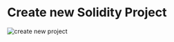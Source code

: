 # Create new Solidity Project

![create new project](https://raw.githubusercontent.com/Microsoft/vscode-azure-blockchain-ethereum/master/images/createNewProject.gif)
